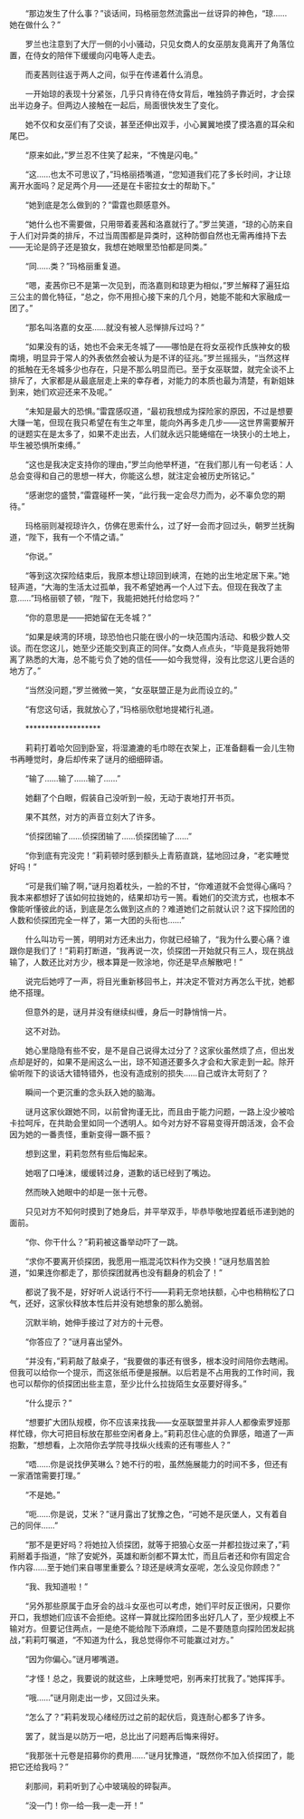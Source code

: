 　　“那边发生了什么事？”谈话间，玛格丽忽然流露出一丝讶异的神色，“琼……她在做什么？”

　　罗兰也注意到了大厅一侧的小小骚动，只见女商人的女巫朋友竟离开了角落位置，在侍女的陪伴下缓缓向闪电等人走去。

　　而麦茜则往返于两人之间，似乎在传递着什么消息。

　　一开始琼的表现十分紧张，几乎只肯待在侍女背后，唯独鸽子靠近时，才会探出半边身子。但两边人接触在一起后，局面很快发生了变化。

　　她不仅和女巫们有了交谈，甚至还伸出双手，小心翼翼地摸了摸洛嘉的耳朵和尾巴。

　　“原来如此，”罗兰忍不住笑了起来，“不愧是闪电。”

　　“这……也太不可思议了，”玛格丽捂嘴道，“您知道我们花了多长时间，才让琼离开水面吗？足足两个月——还是在卡密拉女士的帮助下。”

　　“她到底是怎么做到的？”雷霆也颇感意外。

　　“她什么也不需要做，只用带着麦茜和洛嘉就行了。”罗兰笑道，“琼的心防来自于人们对异类的排斥，不过当周围都是异类时，这种防御自然也无需再维持下去——无论是鸽子还是狼女，我想在她眼里恐怕都是同类。”

　　“同……类？”玛格丽重复道。

　　“嗯，麦茜你已不是第一次见到，而洛嘉则和琼更为相似，”罗兰解释了遍狂焰三公主的兽化特征，“总之，你不用担心接下来的几个月，她能不能和大家融成一团了。”

　　“那名叫洛嘉的女巫……就没有被人忌惮排斥过吗？”

　　“如果没有的话，她也不会来无冬城了——哪怕是在将女巫视作氏族神女的极南境，明显异于常人的外表依然会被认为是不详的征兆。”罗兰摇摇头，“当然这样的抵触在无冬城多少也存在，只是不那么明显而已。至于女巫联盟，就完全谈不上排斥了，大家都是从最底层走上来的幸存者，对能力的本质也最为清楚，有新姐妹到来，她们欢迎还来不及呢。”

　　“未知是最大的恐惧。”雷霆感叹道，“最初我想成为探险家的原因，不过是想要大赚一笔，但现在我只希望在有生之年里，能向外再多走几步——这世界需要解开的谜题实在是太多了，如果不走出去，人们就永远只能蜷缩在一块狭小的土地上，毕生被恐惧所束缚。”

　　“这也是我决定支持你的理由，”罗兰向他举杯道，“在我们那儿有一句老话：人总会变得和自己的思想一样大，你能这么想，就注定会被历史所铭记。”

　　“感谢您的盛赞，”雷霆碰杯一笑，“此行我一定会尽力而为，必不辜负您的期待。”

　　玛格丽则凝视琼许久，仿佛在思索什么，过了好一会而才回过头，朝罗兰抚胸道，“陛下，我有一个不情之请。”

　　“你说。”

　　“等到这次探险结束后，我原本想让琼回到峡湾，在她的出生地定居下来。”她轻声道，“大海的生活太过孤单，我不希望她再一个人过下去。但现在我改了主意……”玛格丽顿了顿，“陛下，我能把她托付给您吗？”

　　“你的意思是——把她留在无冬城？”

　　“如果是峡湾的环境，琼恐怕也只能在很小的一块范围内活动、和极少数人交谈。而在您这儿，她至少还能交到真正的同伴。”女商人点点头，“毕竟是我将她带离了熟悉的大海，总不能亏负了她的信任——如今我觉得，没有比您这儿更合适的地方了。”

　　“当然没问题，”罗兰微微一笑，“女巫联盟正是为此而设立的。”

　　“有您这句话，我就放心了，”玛格丽欣慰地提裙行礼道。

　　*******************

　　莉莉打着哈欠回到卧室，将湿漉漉的毛巾晾在衣架上，正准备翻看一会儿生物书再睡觉时，身后却传来了谜月的细细碎语。

　　“输了……输了……输了……”

　　她翻了个白眼，假装自己没听到一般，无动于衷地打开书页。

　　果不其然，对方的声音立刻大了许多。

　　“侦探团输了……侦探团输了……侦探团输了……”

　　“你到底有完没完！”莉莉顿时感到额头上青筋直跳，猛地回过身，“老实睡觉好吗！”

　　“可是我们输了啊，”谜月抱着枕头，一脸的不甘，“你难道就不会觉得心痛吗？我本来都想好了该如何拉拢她的，结果却功亏一篑。看她们的交流方式，也根本不像能听懂彼此的话，到底是怎么做到这点的？难道她们之前就认识？这下探险团的人数和侦探团完全一样了，第一大团的头衔也……”

　　什么叫功亏一篑，明明对方还未出力，你就已经输了，“我为什么要心痛？谁跟你是我们了！”莉莉打断道，“我再说一次，侦探团一开始就只有三人，现在挑战输了，人数还比对方少，根本算是一败涂地，你还是早点解散吧！”

　　说完后她哼了一声，将目光重新移回书上，并决定不管对方再怎么干扰，她都绝不搭理。

　　但意外的是，谜月并没有继续纠缠，身后一时静悄悄一片。

　　这不对劲。

　　她心里隐隐有些不安，是不是自己说得太过分了？这家伙虽然烦了点，但出发点却是好的，如果不是闹这么一出，琼不知道还要多久才会和大家走到一起。除开偷听陛下的谈话大错特错外，也没有造成别的损失……自己或许太苛刻了？

　　瞬间一个更沉重的念头跃入她的脑海。

　　谜月这家伙跟她不同，以前曾拘谨无比，而且由于能力问题，一路上没少被哈卡拉呵斥，在共助会里如同一个透明人。如今对方好不容易变得开朗活泼，会不会因为她的一番责怪，重新变得一蹶不振？

　　想到这里，莉莉忽然有些后悔起来。

　　她咽了口唾沫，缓缓转过身，道歉的话已经到了嘴边。

　　然而映入她眼中的却是一张十元卷。

　　只见对方不知何时摸到了她身后，并平举双手，毕恭毕敬地捏着纸币递到她的面前。

　　“你、你干什么？”莉莉被这番举动吓了一跳。

　　“求你不要离开侦探团，我愿用一瓶混沌饮料作为交换！”谜月愁眉苦脸道，“如果连你都走了，那侦探团就再也没有翻身的机会了！”

　　都说了我不是，好好听人说话行不行——莉莉无奈地扶额，心中也稍稍松了口气，还好，这家伙释放本性后并没有她想象的那么脆弱。

　　沉默半晌，她伸手接过了对方的十元卷。

　　“你答应了？”谜月喜出望外。

　　“并没有，”莉莉敲了敲桌子，“我要做的事还有很多，根本没时间陪你去瞎闹。但我可以给你一个提示，而这张纸币便是报酬。以后若是不占用我的工作时间，我也可以帮你的侦探团出些主意，至少比什么拉拢陌生女巫要好得多。”

　　“什么提示？”

　　“想要扩大团队规模，你不应该来找我——女巫联盟里并非人人都像索罗娅那样忙碌，你大可把目标放在那些空闲者身上。”莉莉忍住心底的负罪感，暗道了一声抱歉，“想想看，上次陪你去学院寻找纵火线索的还有哪些人？”

　　“唔……你是说找伊芙琳么？她不行的啦，虽然施展能力的时间不多，但还有一家酒馆需要打理。”

　　“不是她。”

　　“呃……你是说，艾米？”谜月露出了犹豫之色，“可她不是灰堡人，又有着自己的同伴……”

　　“那不是更好吗？将她拉入侦探团，就等于把狼心女巫一并都拉拢过来了，”莉莉掰着手指道，“除了安妮外，英雄和断剑都不算太忙，而且后者还和你有固定合作内容……至于她们来自哪里重要么？琼还是峡湾女巫呢，怎么没见你顾虑？”

　　“我、我知道啦！”

　　“另外那些原属于血牙会的战斗女巫也可以考虑，她们平时反正很闲，只要你开口，我想她们应该不会拒绝。这样一算就比探险团多出好几人了，至少规模上不输对方。但要记住两点，一是绝不能给陛下添麻烦，二是不要随意向探险团发起挑战，”莉莉叮嘱道，“不知道为什么，我总觉得你不可能赢过对方。”

　　“因为你偏心。”谜月嘟嘴道。

　　“才怪！总之，我要说的就这些，上床睡觉吧，别再来打扰我了。”她挥挥手。

　　“哦……”谜月刚走出一步，又回过头来。

　　“怎么了？”莉莉发现心绪经历过之前的起伏后，竟连耐心都多了许多。

　　罢了，就当是以防万一吧，总比出了问题再后悔来得好。

　　“我那张十元卷是招募你的费用……”谜月犹豫道，“既然你不加入侦探团了，能把它还给我吗？”

　　刹那间，莉莉听到了心中玻璃般的碎裂声。

　　“没—门！你—给—我—走—开！”

　　

　　
